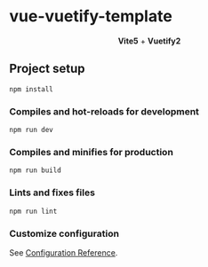 # vue-vuetify-template

<p align='center'>
    <b>Vite5</b> + <b>Vuetify2</b>
</p>

## Project setup

```
npm install
```

### Compiles and hot-reloads for development

```
npm run dev
```

### Compiles and minifies for production

```
npm run build
```

### Lints and fixes files

```
npm run lint
```

### Customize configuration

See [Configuration Reference](https://cli.vuejs.org/config/).
